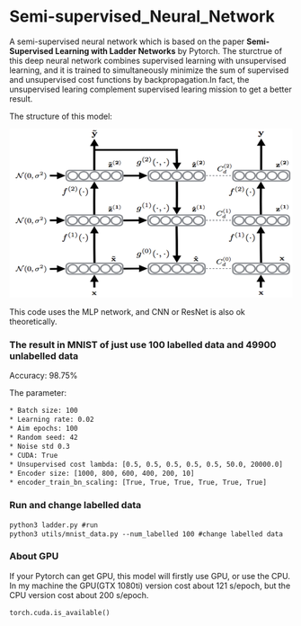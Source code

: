 # Semi-supervised_Neural_Network
A semi-supervised neural network which is based on the paper **Semi-Supervised Learning with Ladder Networks** by Pytorch.
The sturctrue of this deep neural network combines supervised learning with unsupervised learning, and it is trained to simultaneously minimize the sum of supervised and unsupervised cost functions by backpropagation.In fact, the unsupervised learing complement supervised learing mission to get a better result.

The structure of this model:

<img src="./utils/pictures/ladder_net.png" width = "650" height = "300" alt="ladder" />

This code uses the MLP network, and CNN or ResNet is also ok theoretically.

### The result in MNIST of just use 100 labelled data and 49900 unlabelled data

Accuracy: 98.75%

The parameter:
```shell
* Batch size: 100
* Learning rate: 0.02
* Aim epochs: 100
* Random seed: 42
* Noise std 0.3
* CUDA: True
* Unsupervised cost lambda: [0.5, 0.5, 0.5, 0.5, 0.5, 50.0, 20000.0]
* Encoder size: [1000, 800, 600, 400, 200, 10]
* encoder_train_bn_scaling: [True, True, True, True, True, True]
```

### Run and change labelled data
```shell
python3 ladder.py #run
python3 utils/mnist_data.py --num_labelled 100 #change labelled data
```

### About GPU
If your Pytorch can get GPU, this model will firstly use GPU, or use the CPU.
In my machine the GPU(GTX 1080ti) version cost about 121 s/epoch, but the CPU version cost about 200 s/epoch.
```python
torch.cuda.is_available() 
```
